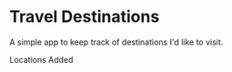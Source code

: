 # Travel Destinations

A simple app to keep track of destinations I'd like to visit.

Locations Added
